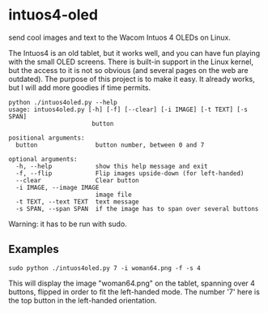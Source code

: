 # intuos4-oled
send cool images and text to the Wacom Intuos 4 OLEDs on Linux.

The Intuos4 is an old tablet, but it works well, and you can have fun
playing with the small OLED screens.  There is built-in support in the
Linux kernel, but the access to it is not so obvious (and several
pages on the web are outdated).  The purpose of this project is to
make it easy. It already works, but I will add more goodies if time
permits.

```
python ./intuos4oled.py --help
usage: intuos4oled.py [-h] [-f] [--clear] [-i IMAGE] [-t TEXT] [-s SPAN]
                       button

positional arguments:
  button                button number, between 0 and 7

optional arguments:
  -h, --help            show this help message and exit
  -f, --flip            Flip images upside-down (for left-handed)
  --clear               Clear button
  -i IMAGE, --image IMAGE
                        image file
  -t TEXT, --text TEXT  text message
  -s SPAN, --span SPAN  if the image has to span over several buttons       
  ```
  
  Warning: it has to be run with sudo.
  
  ## Examples
  
  ```
  sudo python ./intuos4oled.py 7 -i woman64.png -f -s 4
  ````
  This will display the image "woman64.png" on the tablet, spanning over 4 buttons, flipped in order to fit the left-handed mode. The number '7' here is the top button in the left-handed orientation.
